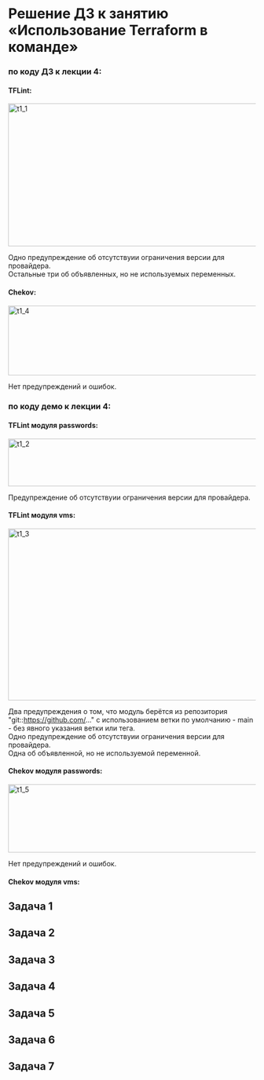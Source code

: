 # Решение ДЗ к занятию «Использование Terraform в команде»
### по коду ДЗ к лекции 4:

#### TFLint:   
<img width="532" height="291" alt="t1_1" src="https://github.com/user-attachments/assets/323d7743-cb8c-4bdc-8123-4cce01a85700" />

Одно предупреждение об отсутствуии ограничения версии для провайдера.   
Остальные три об объявленных, но не используемых переменных.

#### Chekov:   
<img width="598" height="142" alt="t1_4" src="https://github.com/user-attachments/assets/09f2c686-b083-4a5c-8c5e-15e0d0c4966c" />

Нет предупреждений и ошибок.

### по коду демо к лекции 4:

#### TFLint модуля passwords:   
<img width="530" height="97" alt="t1_2" src="https://github.com/user-attachments/assets/2ce2be73-fdf0-4f53-9e19-9e115dc974d4" />

Предупреждение об отсутствуии ограничения версии для провайдера.

#### TFLint модуля vms:   
<img width="661" height="350" alt="t1_3" src="https://github.com/user-attachments/assets/b15ff1a2-1c22-4e64-ac30-7890b4b61967" />

Два предупреждения о том, что модуль берётся из репозитория "git::https://github.com/..." с использованием ветки по умолчанию - main - без явного указания ветки или тега.   
Одно предупреждение об отсутствуии ограничения версии для провайдера.   
Одна об объявленной, но не используемой переменной.

#### Chekov модуля passwords:   
<img width="637" height="139" alt="t1_5" src="https://github.com/user-attachments/assets/04dc2f6d-5c0d-4446-9e2d-60f62ab56e71" />

Нет предупреждений и ошибок.

#### Chekov модуля vms:   


## Задача 1

## Задача 2

## Задача 3

## Задача 4

## Задача 5

## Задача 6

## Задача 7
